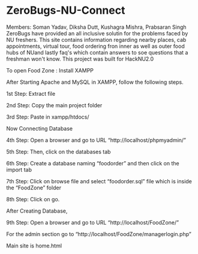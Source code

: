 # ZeroBugs-NU-Connect
Members: Soman Yadav, Diksha Dutt, Kushagra Mishra, Prabsaran Singh
ZeroBugs have provided an all inclusive solutin for the problems faced by NU freshers. This site contains information regarding nearby places, cab appointments, virtual tour, food ordering fron inner as well as outer food hubs of NUand lastly faq's which contain answers to soe questions that a freshman won't know. This project was built for HackNU2.0

To open Food Zone :
Install XAMPP 

After Starting Apache and MySQL in XAMPP, follow the following steps.

1st Step: Extract file

2nd Step: Copy the main project folder

3rd Step: Paste in xampp/htdocs/
 
Now Connecting Database

4th Step: Open a browser and go to URL “http://localhost/phpmyadmin/”

5th Step: Then, click on the databases tab

6th Step: Create a database naming “foodorder” and then click on the import tab

7th Step: Click on browse file and select “foodorder.sql” file which is inside the “FoodZone” folder

8th Step: Click on go.

After Creating Database,

9th Step: Open a browser and go to URL “http://localhost/FoodZone/”

For the admin section go to “http://localhost/FoodZone/managerlogin.php”


Main site is home.html


